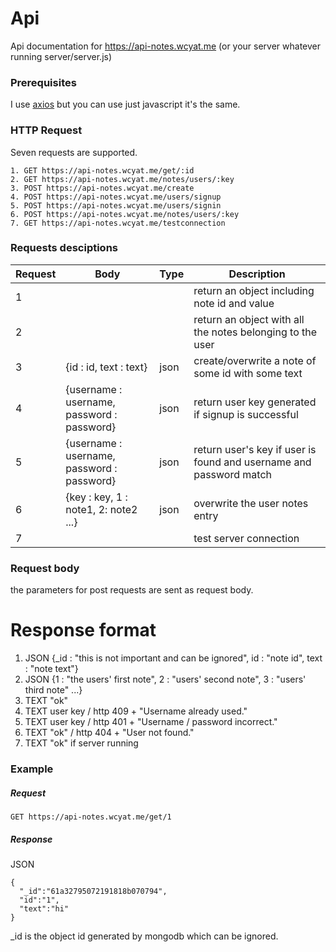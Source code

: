 # Api

Api documentation for https://api-notes.wcyat.me (or your server whatever running server/server.js)

### Prerequisites

I use [axios](https://axios-http.com/) but you can use just javascript it's the same.

### HTTP Request

Seven requests are supported.

```
1. GET https://api-notes.wcyat.me/get/:id
2. GET https://api-notes.wcyat.me/notes/users/:key
3. POST https://api-notes.wcyat.me/create
4. POST https://api-notes.wcyat.me/users/signup
5. POST https://api-notes.wcyat.me/users/signin
6. POST https://api-notes.wcyat.me/notes/users/:key
7. GET https://api-notes.wcyat.me/testconnection
```

### Requests desciptions

| Request | Body                                       | Type | Description                                                        |
| ------- | ------------------------------------------ | ---- | ------------------------------------------------------------------ |
| 1       |                                            |      | return an object including note id and value                       |
| 2       |                                            |      | return an object with all the notes belonging to the user          |
| 3       | {id : id, text : text}                     | json | create/overwrite a note of some id with some text                  |
| 4       | {username : username, password : password} | json | return user key generated if signup is successful                  |
| 5       | {username : username, password : password} | json | return user's key if user is found and username and password match |
| 6       | {key : key, 1 : note1, 2: note2 ...}       | json | overwrite the user notes entry                                     |
| 7       |                                            |      | test server connection                                             |

### Request body

the parameters for post requests are sent as request body.

# Response format

1. JSON {\_id : "this is not important and can be ignored", id : "note id", text : "note text"}
2. JSON {1 : "the users' first note", 2 : "users' second note", 3 : "users' third note" ...}
3. TEXT "ok"
4. TEXT user key / http 409 + "Username already used."
5. TEXT user key / http 401 + "Username / password incorrect."
6. TEXT "ok" / http 404 + "User not found."
7. TEXT "ok" if server running

### Example

##### Request

```
GET https://api-notes.wcyat.me/get/1
```

##### Response

JSON

```
{
  "_id":"61a32795072191818b070794",
  "id":"1",
  "text":"hi"
}
```

\_id is the object id generated by mongodb which can be ignored.
